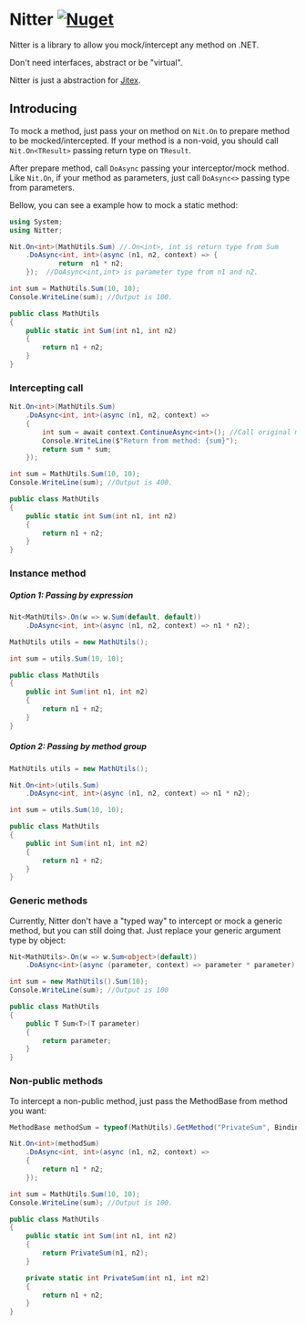 # Nitter [![Nuget](https://img.shields.io/nuget/v/Nitter)](https://www.nuget.org/packages/Nitter/)

Nitter is a library to allow you mock/intercept any method on .NET.  

Don't need interfaces, abstract or be "virtual". 

Nitter is just a abstraction for [Jitex](https://github.com/Hitmasu/Jitex).

## Introducing

To mock a method, just pass your on method on `Nit.On` to prepare method to be mocked/intercepted. If your method is a non-void, you should call `Nit.On<TResult>` passing return type on `TResult`.

After prepare method, call `DoAsync` passing your interceptor/mock method. Like `Nit.On`, if your method as parameters, just call `DoAsync<>` passing type from parameters. 

Bellow, you can see a example how to mock a static method:

```c#
using System;
using Nitter;

Nit.On<int>(MathUtils.Sum) //.On<int>, int is return type from Sum
    .DoAsync<int, int>(async (n1, n2, context) => {
			return	n1 * n2; 
    });  //DoAsync<int,int> is parameter type from n1 and n2.

int sum = MathUtils.Sum(10, 10);
Console.WriteLine(sum); //Output is 100.

public class MathUtils
{
    public static int Sum(int n1, int n2)
    {
        return n1 + n2;
    }
}
```

### Intercepting call

```c#
Nit.On<int>(MathUtils.Sum)
    .DoAsync<int, int>(async (n1, n2, context) =>
    {
        int sum = await context.ContinueAsync<int>(); //Call original method.
        Console.WriteLine($"Return from method: {sum}");
        return sum * sum;
    });

int sum = MathUtils.Sum(10, 10);
Console.WriteLine(sum); //Output is 400.

public class MathUtils
{
    public static int Sum(int n1, int n2)
    {
        return n1 + n2;
    }
}
```

### Instance method

##### Option 1: Passing by expression

```c#
Nit<MathUtils>.On(w => w.Sum(default, default))
    .DoAsync<int, int>(async (n1, n2, context) => n1 * n2);

MathUtils utils = new MathUtils();

int sum = utils.Sum(10, 10);

public class MathUtils
{
    public int Sum(int n1, int n2)
    {
        return n1 + n2;
    }
}
```

##### Option 2: Passing by method group

```c#
MathUtils utils = new MathUtils();

Nit.On<int>(utils.Sum)
    .DoAsync<int, int>(async (n1, n2, context) => n1 * n2);

int sum = utils.Sum(10, 10);

public class MathUtils
{
    public int Sum(int n1, int n2)
    {
        return n1 + n2;
    }
}
```

### Generic methods

Currently, Nitter don't have a "typed way" to intercept or mock a generic method, but you can still doing that. Just replace your generic argument type by object:

```c#
Nit<MathUtils>.On(w => w.Sum<object>(default))
    .DoAsync<int>(async (parameter, context) => parameter * parameter);

int sum = new MathUtils().Sum(10);
Console.WriteLine(sum); //Output is 100

public class MathUtils
{
    public T Sum<T>(T parameter)
    {
        return parameter;
    }
}
```

### Non-public methods

To intercept a non-public method, just pass the MethodBase from method you want:

```c#
MethodBase methodSum = typeof(MathUtils).GetMethod("PrivateSum", BindingFlags.NonPublic | BindingFlags.Static);

Nit.On<int>(methodSum)
    .DoAsync<int, int>(async (n1, n2, context) =>
    {
        return n1 * n2;
    });

int sum = MathUtils.Sum(10, 10);
Console.WriteLine(sum); //Output is 100.

public class MathUtils
{
    public static int Sum(int n1, int n2)
    {
        return PrivateSum(n1, n2);
    }

    private static int PrivateSum(int n1, int n2)
    {
        return n1 + n2;
    }
}
```
